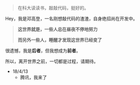 > 在科大读读书，敲敲代码，挺好的。

Hey，我是邓高登，一名刚想敲代码的渣渣，自身绝招尚在开发中。

>**这世界就是，一些人总在昼夜不停地努力**
>
>**而另外一些人，睡醒才发现这世界已经变了**

很遗憾，我是**后者**，但我想成为**前者**。

所以，离开世界之前，一切都是过程，请期待。

* 18/4/13
   * 腾讯，我来了